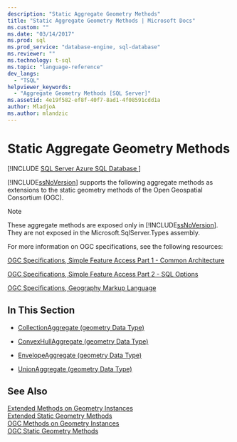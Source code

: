 ```yaml
---
description: "Static Aggregate Geometry Methods"
title: "Static Aggregate Geometry Methods | Microsoft Docs"
ms.custom: ""
ms.date: "03/14/2017"
ms.prod: sql
ms.prod_service: "database-engine, sql-database"
ms.reviewer: ""
ms.technology: t-sql
ms.topic: "language-reference"
dev_langs: 
  - "TSQL"
helpviewer_keywords: 
  - "Aggregate Geometry Methods [SQL Server]"
ms.assetid: 4e19f582-ef8f-40f7-8ad1-4f08591cdd1a
author: MladjoA
ms.author: mlandzic 
---
```

# Static Aggregate Geometry Methods
[!INCLUDE [SQL Server Azure SQL Database ](../../includes/applies-to-version/sql-asdb.md)]

  [!INCLUDE[ssNoVersion](../../includes/ssnoversion-md.md)] supports the following aggregate methods as extensions to the static geometry methods of the Open Geospatial Consortium (OGC).  
  
> [!NOTE]  
>  These aggregate methods are exposed only in [!INCLUDE[ssNoVersion](../../includes/ssnoversion-md.md)]. They are not exposed in the Microsoft.SqlServer.Types assembly.  
  
 For more information on OGC specifications, see the following resources:  
  
 [OGC Specifications, Simple Feature Access Part 1 - Common Architecture](https://go.microsoft.com/fwlink/?LinkId=93627)  
  
 [OGC Specifications, Simple Feature Access Part 2 - SQL Options](https://go.microsoft.com/fwlink/?LinkId=93628)  
  
 [OGC Specifications, Geography Markup Language](https://go.microsoft.com/fwlink/?LinkId=93629)  
  
## In This Section  
  
-   [CollectionAggregate &#40;geometry Data Type&#41;](../../t-sql/spatial-geometry/collectionaggregate-geometry-data-type.md)  
  
-   [ConvexHullAggregate &#40;geometry Data Type&#41;](../../t-sql/spatial-geometry/convexhullaggregate-geometry-data-type.md)  
  
-   [EnvelopeAggregate &#40;geometry Data Type&#41;](../../t-sql/spatial-geometry/envelopeaggregate-geometry-data-type.md)  
  
-   [UnionAggregate &#40;geometry Data Type&#41;](../../t-sql/spatial-geometry/unionaggregate-geometry-data-type.md)  
  
## See Also  
 [Extended Methods on Geometry Instances](../../t-sql/spatial-geometry/extended-methods-on-geometry-instances.md)   
 [Extended Static Geometry Methods](../../t-sql/spatial-geometry/extended-static-geometry-methods.md)   
 [OGC Methods on Geometry Instances](../../t-sql/spatial-geometry/ogc-methods-on-geometry-instances.md)   
 [OGC Static Geometry Methods](../../t-sql/spatial-geometry/ogc-static-geometry-methods.md)  
  
  
